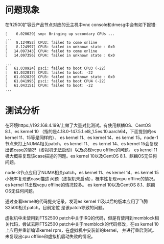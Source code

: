 # 问题现象
在ft2500扩容云产品节点对应的云主机中vnc console和dmesg中会有如下报错:

```
[    0.020629] smp: Bringing up secondary CPUs ...
...
[    8.124952] CPU3: failed to come online
[    8.124997] CPU3: failed in unknown state : 0x0
[   14.097343] CPU4: failed to come online
[   14.097356] CPU4: failed in unknown state : 0x0

...
[   61.030924] psci: failed to boot CPU3 (-22)
[   61.032017] CPU3: failed to boot: -22
[   61.032829] CPU3: failed in unknown state : 0x0
[   61.041995] psci: failed to boot CPU4 (-22)
[   61.043151] CPU4: failed to boot: -22
...

```

# 测试分析
在环境https://192.168.4.199/上做了大量对比测试。有使用麒麟OS、CentOS 8.1、es kernel 10
（指的是4.18.0-147.5.1.el8_1.5es.10.aarch64，下面提到的es kernel 11、15等是同样的）、
es kernel 11、es kernel 14、es kernel 15。node-1节点未打上NUMA相关patch，es kernel 11、
es kernel 14、es kernel 15会复现出该case的情况（虚拟机无法启动）以及必现vcpu offline的问题。
es kernel 11极大概率复现该case描述的问题。es kernel 10以及CentOS 8.1、麒麟OS无任何问题。

node-3节点应用了NUMA相关patch，es kernel 11、es kernel 14、es kernel 15小概率复现该case描述
问题（虚拟机未启动），概率性复现vcpu offline的情况。es kernel 11出现vcpu offline的情况较多。
es kernel 10以及CentOS 8.1、麒麟OS无任何问题。

通过查看kernel的代码提交记录，发现es kernel 11及以后的版本应用了飞腾S2500相关patch。目前定位
是该patch导致的问题。

虚拟机中未使用到FTS2500 patch中关于IRQ的代码，但是有使用到memblock相关代码，尝试去除FTS2500 
patch中关于memblock的代码修改，在es kernel 10上应用并重新编译kernel rpm，在虚拟机中安装新的kernel，
并进行重启测试。未复现出cpu offline和虚拟机启动失败的情况。
